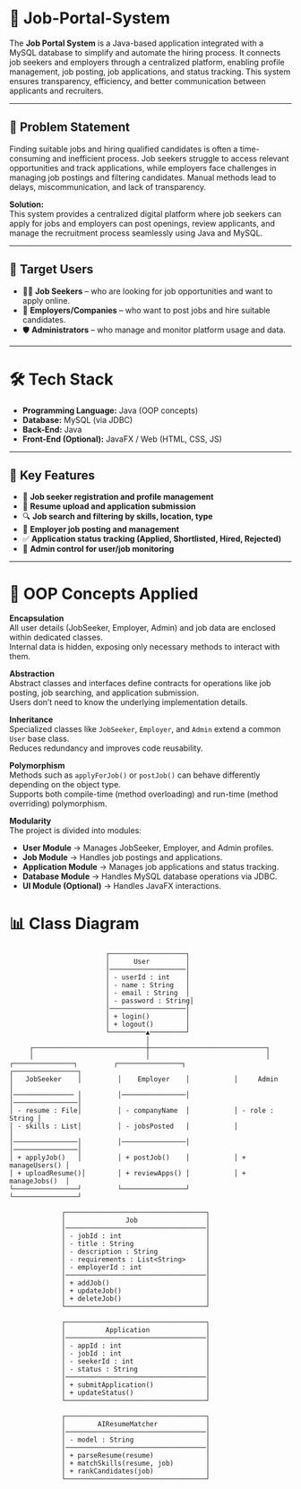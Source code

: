 
# 💼 Job-Portal-System

The **Job Portal System** is a Java-based application integrated with a MySQL database to simplify and automate the hiring process. It connects job seekers and employers through a centralized platform, enabling profile management, job posting, job applications, and status tracking. This system ensures transparency, efficiency, and better communication between applicants and recruiters.

---

## 📝 Problem Statement

Finding suitable jobs and hiring qualified candidates is often a time-consuming and inefficient process. Job seekers struggle to access relevant opportunities and track applications, while employers face challenges in managing job postings and filtering candidates. Manual methods lead to delays, miscommunication, and lack of transparency.

**Solution:**  
This system provides a centralized digital platform where job seekers can apply for jobs and employers can post openings, review applicants, and manage the recruitment process seamlessly using Java and MySQL.

---

## 🎯 Target Users
- 👨‍🎓 **Job Seekers** – who are looking for job opportunities and want to apply online.  
- 🏢 **Employers/Companies** – who want to post jobs and hire suitable candidates.  
- 🛡️ **Administrators** – who manage and monitor platform usage and data.  

---

# 🛠️ Tech Stack

- **Programming Language:** Java (OOP concepts)  
- **Database:** MySQL (via JDBC)  
- **Back-End:** Java
- **Front-End (Optional):** JavaFX / Web (HTML, CSS, JS)  

---

## 📌 Key Features
- 👤 **Job seeker registration and profile management**  
- 📄 **Resume upload and application submission**  
- 🔍 **Job search and filtering by skills, location, type**  
- 📝 **Employer job posting and management**  
- ✅ **Application status tracking (Applied, Shortlisted, Hired, Rejected)**  
- 💬 **Admin control for user/job monitoring**  

---
# 🎯 OOP Concepts Applied

**Encapsulation**  
All user details (JobSeeker, Employer, Admin) and job data are enclosed within dedicated classes.  
Internal data is hidden, exposing only necessary methods to interact with them.

**Abstraction**  
Abstract classes and interfaces define contracts for operations like job posting, job searching, and application submission.  
Users don’t need to know the underlying implementation details.

**Inheritance**  
Specialized classes like `JobSeeker`, `Employer`, and `Admin` extend a common `User` base class.  
Reduces redundancy and improves code reusability.

**Polymorphism**  
Methods such as `applyForJob()` or `postJob()` can behave differently depending on the object type.  
Supports both compile-time (method overloading) and run-time (method overriding) polymorphism.

**Modularity**  
The project is divided into modules:  
- **User Module** → Manages JobSeeker, Employer, and Admin profiles.  
- **Job Module** → Handles job postings and applications.  
- **Application Module** → Manages job applications and status tracking.  
- **Database Module** → Handles MySQL database operations via JDBC.  
- **UI Module (Optional)** → Handles JavaFX interactions.

# 📊 Class Diagram

```plaintext
                        ┌───────────────────┐
                        │      User         │
                        │───────────────────│
                        │ - userId : int    │
                        │ - name : String   │
                        │ - email : String  │
                        │ - password : String│
                        │───────────────────│
                        │ + login()         │
                        │ + logout()        │
                        └─────────▲─────────┘
                                  │
     ┌────────────────────────────┼─────────────────────────────┐
     │                            │                             │
┌───────────────┐         ┌────────────────┐           ┌────────────────┐
│   JobSeeker    │         │    Employer    │           │     Admin      │
│─────────────── │         │────────────────│           │────────────────│
│ - resume : File│         │ - companyName  │           │ - role : String │
│ - skills : List│         │ - jobsPosted   │           │                │
│────────────────│         │────────────────│           │────────────────│
│ + applyJob()   │         │ + postJob()    │           │ + manageUsers() │
│ + uploadResume()│        │ + reviewApps() │           │ + manageJobs()  │
└────────────────┘         └────────────────┘           └────────────────┘

             ┌───────────────────────────────────┐
             │               Job                 │
             │───────────────────────────────────│
             │ - jobId : int                     │
             │ - title : String                  │
             │ - description : String            │
             │ - requirements : List<String>     │
             │ - employerId : int                │
             │───────────────────────────────────│
             │ + addJob()                        │
             │ + updateJob()                     │
             │ + deleteJob()                     │
             └───────────────────────────────────┘

             ┌───────────────────────────────────┐
             │          Application              │
             │───────────────────────────────────│
             │ - appId : int                     │
             │ - jobId : int                     │
             │ - seekerId : int                  │
             │ - status : String                 │
             │───────────────────────────────────│
             │ + submitApplication()             │
             │ + updateStatus()                  │
             └───────────────────────────────────┘

             ┌───────────────────────────────────┐
             │        AIResumeMatcher            │
             │───────────────────────────────────│
             │ - model : String                  │
             │───────────────────────────────────│
             │ + parseResume(resume)             │
             │ + matchSkills(resume, job)        │
             │ + rankCandidates(job)             │
             └───────────────────────────────────┘



